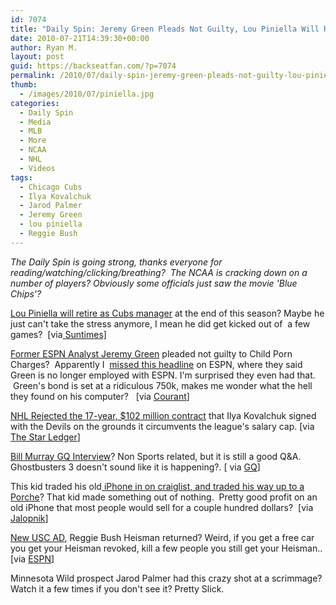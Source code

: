 ```yaml
---
id: 7074
title: "Daily Spin: Jeremy Green Pleads Not Guilty, Lou Piniella Will Retire This Year, Bill Murray GQ Interview"
date: 2010-07-21T14:39:30+00:00
author: Ryan M.
layout: post
guid: https://backseatfan.com/?p=7074
permalink: /2010/07/daily-spin-jeremy-green-pleads-not-guilty-lou-piniella-will-retire-this-year-bill-murray-gq-interview/
thumb:
  - /images/2010/07/piniella.jpg
categories:
  - Daily Spin
  - Media
  - MLB
  - More
  - NCAA
  - NHL
  - Videos
tags:
  - Chicago Cubs
  - Ilya Kovalchuk
  - Jarod Palmer
  - Jeremy Green
  - lou piniella
  - Reggie Bush
---
```


<div class="entry">
  <p>
    <em>The Daily Spin is going strong, thanks everyone for reading/watching/clicking/breathing?  The NCAA is cracking down on a number of players? Obviously some officials just saw the movie 'Blue Chips'?</em>
  </p>

  <p>
    <a href="https://www.suntimes.com/sports/baseball/cubs/2515460,lou-piniella-chicago-cubs-retire-20.article">Lou Piniella will retire as Cubs manager</a> at the end of this season? Maybe he just can't take the stress anymore, I mean he did get kicked out of  a few games?  <a href="https://www.suntimes.com/sports/baseball/cubs/2515460,lou-piniella-chicago-cubs-retire-20.article">[</a>via<a href="https://www.suntimes.com/sports/baseball/cubs/2515460,lou-piniella-chicago-cubs-retire-20.article"> Suntimes]</a>
  </p>

  <p>
  </p>

  <p>
    <span style="text-decoration: underline;"><a href="https://www.courant.com/community/southington/hc-espn-child-porn-0721-20100720,0,5578465.story">Former</a></span><a href="https://www.courant.com/community/southington/hc-espn-child-porn-0721-20100720,0,5578465.story"> ESPN Analyst Jeremy Green</a> pleaded not guilty to Child Porn Charges?  Apparently I  <a href="http://myespn.go.com/s/conversations/show/story/5367617">missed this headline</a> on ESPN, where they said Green is no longer employed with ESPN. I'm surprised they even had that.  Green's bond is set at a ridiculous 750k, makes me wonder what the hell they found on his computer?   [via <a href="https://www.courant.com/community/southington/hc-espn-child-porn-0721-20100720,0,5578465.story">Courant</a>]
  </p>

  <p>
    <a href="https://www.nj.com/devils/index.ssf/2010/07/nhl_rejects_ilya_kovalchuk_con.html">NHL Rejected the 17-year, $102 million contract</a> that Ilya Kovalchuk signed with the Devils on the grounds it circumvents the league's salary cap. [via <a href="https://www.nj.com/devils/index.ssf/2010/07/nhl_rejects_ilya_kovalchuk_con.html">The Star Ledger</a>]
  </p>

  <p>
    <a href="https://www.gq.com/entertainment/celebrities/201008/bill-murray-dan-fierman-gq-interview?printable=true">Bill Murray GQ Interview</a>? Non Sports related, but it is still a good Q&A.  Ghostbusters 3 doesn't sound like it is happening?. [ via <a href="https://www.gq.com/entertainment/celebrities/201008/bill-murray-dan-fierman-gq-interview?printable=true">GQ</a>]
  </p>

  <p>
    This kid traded his old<a href="http://jalopnik.com/5591644/how-a-17+year+old-craigslist+swapped-an-old-phone-for-a-porsche"> iPhone in on craiglist, and traded his way up to a Porche</a>? That kid made something out of nothing.  Pretty good profit on an old iPhone that most people would sell for a couple hundred dollars?  [via <a href="http://jalopnik.com/5591644/how-a-17+year+old-craigslist+swapped-an-old-phone-for-a-porsche">Jalopnik</a>]
  </p>

  <p>
    <a href="http://sports.espn.go.com/los-angeles/ncf/news/story?id=5395550">New USC AD</a>, Reggie Bush Heisman returned? Weird, if you get a free car you get your Heisman revoked, kill a few people you still get your Heisman.. [via <a href="http://sports.espn.go.com/los-angeles/ncf/news/story?id=5395550">ESPN</a>]
  </p>

  <p>
    Minnesota Wild prospect Jarod Palmer had this crazy shot at a scrimmage? Watch it a few times if you don't see it? Pretty Slick.
  </p>

  <p>
  </p>
</div>
